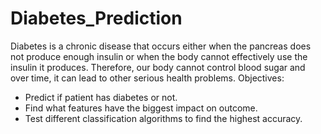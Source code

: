 # Diabetes_Prediction
Diabetes is a chronic disease that occurs either when the pancreas does not produce enough insulin or when the body cannot effectively use the insulin it produces. Therefore, our body cannot control blood sugar and over time, it can lead to other serious health problems. 
Objectives:
- Predict if patient has diabetes or not.
- Find what features have the biggest impact on outcome. 
- Test different classification algorithms to find the highest accuracy.
